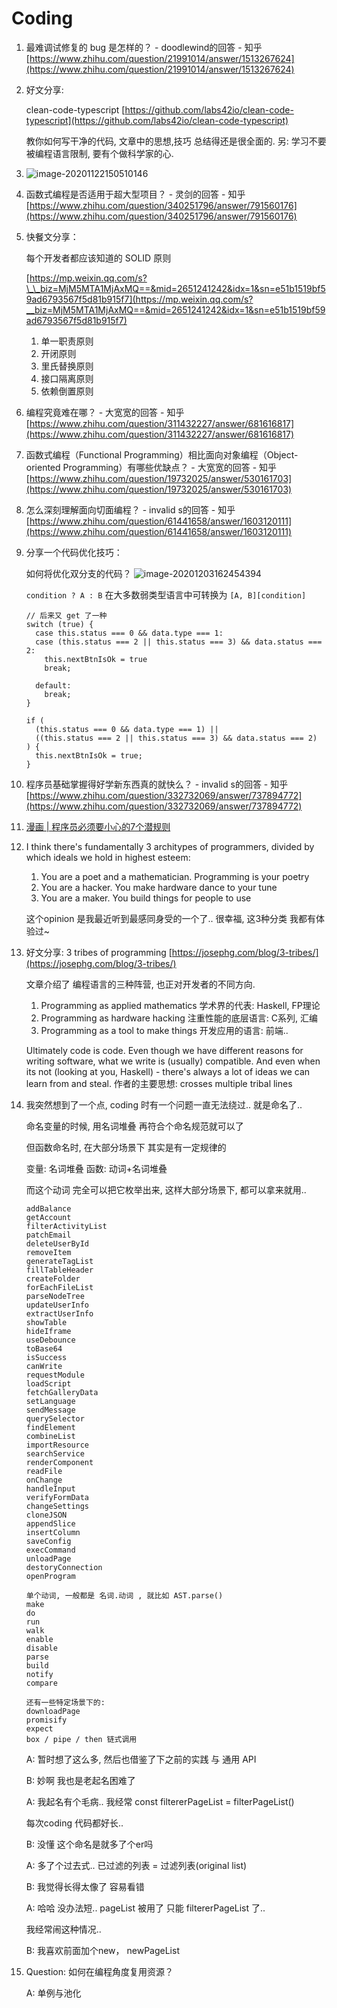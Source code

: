# Coding

1. 最难调试修复的 bug 是怎样的？ - doodlewind的回答 - 知乎 [https://www.zhihu.com/question/21991014/answer/1513267624](https://www.zhihu.com/question/21991014/answer/1513267624)
2. 好文分享:

   clean-code-typescript [https://github.com/labs42io/clean-code-typescript](https://github.com/labs42io/clean-code-typescript)

   教你如何写干净的代码, 文章中的思想,技巧 总结得还是很全面的. 另: 学习不要被编程语言限制, 要有个做科学家的心.

3. ![image-20201122150510146](../.gitbook/assets/image-20201122150510146%20%283%29%20%281%29.png)
4. 函数式编程是否适用于超大型项目？ - 灵剑的回答 - 知乎 [https://www.zhihu.com/question/340251796/answer/791560176](https://www.zhihu.com/question/340251796/answer/791560176)
5. 快餐文分享：

   每个开发者都应该知道的 SOLID 原则

   [https://mp.weixin.qq.com/s?\_\_biz=MjM5MTA1MjAxMQ==&mid=2651241242&idx=1&sn=e51b1519bf59ad6793567f5d81b915f7](https://mp.weixin.qq.com/s?__biz=MjM5MTA1MjAxMQ==&mid=2651241242&idx=1&sn=e51b1519bf59ad6793567f5d81b915f7)

   1. 单一职责原则
   2. 开闭原则
   3. 里氏替换原则
   4. 接口隔离原则
   5. 依赖倒置原则

6. 编程究竟难在哪？ - 大宽宽的回答 - 知乎 [https://www.zhihu.com/question/311432227/answer/681616817](https://www.zhihu.com/question/311432227/answer/681616817)
7. 函数式编程（Functional Programming）相比面向对象编程（Object-oriented Programming）有哪些优缺点？ - 大宽宽的回答 - 知乎 [https://www.zhihu.com/question/19732025/answer/530161703](https://www.zhihu.com/question/19732025/answer/530161703)
8. 怎么深刻理解面向切面编程？ - invalid s的回答 - 知乎 [https://www.zhihu.com/question/61441658/answer/1603120111](https://www.zhihu.com/question/61441658/answer/1603120111)
9. 分享一个代码优化技巧：

   如何将优化双分支的代码？ ![image-20201203162454394](../.gitbook/assets/image-20201203162454394%20%282%29%20%282%29.png)

   `condition ? A : B` 在大多数弱类型语言中可转换为 `[A, B][condition]`

   ```text
   // 后来又 get 了一种
   switch (true) {
     case this.status === 0 && data.type === 1:
     case (this.status === 2 || this.status === 3) && data.status === 2:
       this.nextBtnIsOk = true
       break;
   ​
     default:
       break;
   }
   ​
   if (
     (this.status === 0 && data.type === 1) ||
     ((this.status === 2 || this.status === 3) && data.status === 2)
   ) {
     this.nextBtnIsOk = true;
   }
   ```

10. 程序员基础掌握得好学新东西真的就快么？ - invalid s的回答 - 知乎 [https://www.zhihu.com/question/332732069/answer/737894772](https://www.zhihu.com/question/332732069/answer/737894772)
11. [漫画 \| 程序员必须要小心的7个潜规则](https://mp.weixin.qq.com/s/ubzCmQTL7wt9GEoSqueicw)
12. I think there's fundamentally 3 architypes of programmers, divided by which ideals we hold in highest esteem:

    1. You are a poet and a mathematician. Programming is your poetry
    2. You are a hacker. You make hardware dance to your tune
    3. You are a maker. You build things for people to use

    这个opinion 是我最近听到最感同身受的一个了.. 很幸福, 这3种分类 我都有体验过~

13. 好文分享: 3 tribes of programming [https://josephg.com/blog/3-tribes/](https://josephg.com/blog/3-tribes/)

    文章介绍了 编程语言的三种阵营, 也正对开发者的不同方向.

    1. Programming as applied mathematics 学术界的代表: Haskell, FP理论
    2. Programming as hardware hacking 注重性能的底层语言: C系列, 汇编
    3. Programming as a tool to make things 开发应用的语言: 前端..

    Ultimately code is code. Even though we have different reasons for writing software, what we write is \(usually\) compatible. And even when its not \(looking at you, Haskell\) - there's always a lot of ideas we can learn from and steal. 作者的主要思想: crosses multiple tribal lines

14. 我突然想到了一个点, coding 时有一个问题一直无法绕过.. 就是命名了..

    命名变量的时候, 用名词堆叠 再符合个命名规范就可以了

    但函数命名时, 在大部分场景下 其实是有一定规律的

    变量: 名词堆叠 函数: 动词+名词堆叠

    而这个动词 完全可以把它枚举出来, 这样大部分场景下, 都可以拿来就用..

    ```text
    addBalance
    getAccount
    filterActivityList
    patchEmail
    deleteUserById
    removeItem
    generateTagList
    fillTableHeader
    createFolder
    forEachFileList
    parseNodeTree
    updateUserInfo
    extractUserInfo
    showTable
    hideIframe
    useDebounce
    toBase64
    isSuccess
    canWrite
    requestModule
    loadScript
    fetchGalleryData
    setLanguage
    sendMessage
    querySelector
    findElement
    combineList
    importResource
    searchService
    renderComponent
    readFile
    onChange
    handleInput
    verifyFormData
    changeSettings
    cloneJSON
    appendSlice
    insertColumn
    saveConfig
    execCommand
    unloadPage
    destoryConnection
    openProgram
    ​
    单个动词, 一般都是 名词.动词 , 就比如 AST.parse()
    make
    do
    run
    walk
    enable
    disable
    parse
    build
    notify
    compare
    ​
    还有一些特定场景下的:
    downloadPage
    promisify
    expect
    box / pipe / then 链式调用
    ```

    A: 暂时想了这么多, 然后也借鉴了下之前的实践 与 通用 API

    B: 妙啊 我也是老起名困难了

    A: 我起名有个毛病.. 我经常 const filtererPageList = filterPageList\(\)

    每次coding 代码都好长..

    B: 没懂 这个命名是就多了个er吗

    A: 多了个过去式.. 已过滤的列表 = 过滤列表\(original list\)

    B: 我觉得长得太像了 容易看错

    A: 哈哈 没办法短.. pageList 被用了 只能 filtererPageList 了..

    我经常闹这种情况..

    B: 我喜欢前面加个new， newPageList

15. Question: 如何在编程角度复用资源？

    A: 单例与池化

